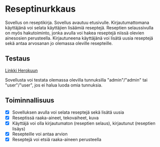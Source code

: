 # Reseptinurkkaus

Sovellus on reseptikirja. Sovellus avautuu etusivulle. Kirjautumattomana käyttäjänä voi selata käyttäjien lisäämiä reseptejä. Reseptien selaussivulla on myös hakutoiminto, jonka avulla voi hakea reseptejä niissä olevien ainesosien perusteella. Kirjautuneena käyttäjänä voi lisätä uusia reseptejä sekä antaa arvosanan jo olemassa oleville resepteille.


## Testaus

[Linkki Herokuun](https://reseptinurkkaus.herokuapp.com/)

Sovellusta voi testata olemassa olevilla tunnuksilla "admin"/"admin" tai "user"/"user", jos ei halua luoda omia tunnuksia.

## Toiminnallisuus

- [x] Sovelluksen avulla voi selata reseptejä sekä lisätä uusia
- [x] Reseptissä raaka-aineet, tekovaiheet, kuva
- [x] Käyttäjä voi olla kirjautumaton (reseptien selaus), kirjautunut (reseptien lisäys)
- [x] Resepteille voi antaa arvion
- [x] Reseptejä voi etsiä raaka-aineen perusteella
